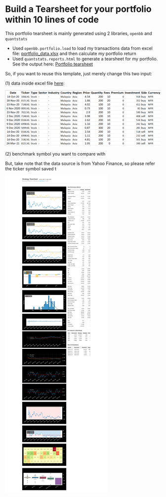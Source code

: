 # Build a Tearsheet for your portfolio within 10 lines of code

This portfolio tearsheet is mainly generated using 2 libraries, `openbb` and `quantstats`

- Used `openbb.portfolio.load` to load my transactions data from excel file: [portfolio_data.xlsx](./input/portfolio_data.xlsx) and then calculate my portfolio return
- Used `quantstats.reports.html` to generate a tearsheet for my portfolio. See the output here: [Portfolio tearsheet](./output/quantstats-tearsheet.html)

So, if you want to reuse this template, just merely change this two input:

(1) data inside excel file [here](./input/portfolio_data.xlsx):

![image](./output/portfolio_data.png)


(2) benchmark symbol you want to compare with

But, take note that the data source is from Yahoo Finance, so please refer the ticker symbol saved t

![image](./output/quantstats-tearsheet.png "Quantstats")
